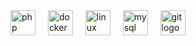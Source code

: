 <!--
<hr>
<ul>
  <li>
    Matthew Lewis 
  </li>
  <li>
    He/Him/His
  </li>
</ul>
<hr>  
-->

<!--
### Projects

<ul>
  <li>
    <a href="yellow_candle_library.md" target="_blank" />
    📖 Yellow Candle Library
  </li>
  <li>
    <a href="stargardt_sisters.md" target="_blank" />
    👁️ Stargardt Sisters
  </li>
  <li>
    <a href="tamagotchi_reimagined.md" target="_blank" />
    📺 Tamagotchi Reimagined
  </li>
</ul>
-->

<!--### Proficiencies-->

<div align="left">
  <img src="https://cdn.jsdelivr.net/gh/devicons/devicon/icons/php/php-original.svg" height="40" alt="php logo"  />
  <img width="12" />
  <img src="https://cdn.jsdelivr.net/gh/devicons/devicon/icons/docker/docker-original.svg" height="40" alt="docker logo"  />
  <img width="12" />
  <img src="https://cdn.jsdelivr.net/gh/devicons/devicon/icons/linux/linux-original.svg" height="40" alt="linux logo"  />
  <img width="12" />
  <img src="https://cdn.jsdelivr.net/gh/devicons/devicon/icons/mysql/mysql-original.svg" height="40" alt="mysql logo"  />
  <img width="12" />
  <img src="https://cdn.jsdelivr.net/gh/devicons/devicon/icons/git/git-original.svg" height="40" alt="git logo"  />
</div>

<!--
### Contact me!

<div align="left">
  <a href="https://www.linkedin.com/in/matthew-lewis-6a0197164/" target="_blank">
    <img src="https://raw.githubusercontent.com/maurodesouza/profile-readme-generator/master/src/assets/icons/social/linkedin/default.svg" width="52" height="40" alt="linkedin logo"  />
  </a>
</div>

###
-->
